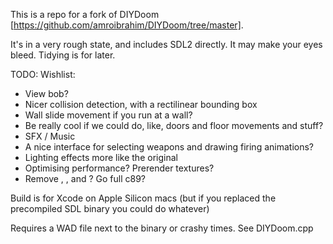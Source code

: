 This is a repo for a fork of DIYDoom [https://github.com/amroibrahim/DIYDoom/tree/master].

It's in a very rough state, and includes SDL2 directly. It may make your eyes bleed. Tidying is for later.

TODO:
Wishlist:
- View bob?
- Nicer collision detection, with a rectilinear bounding box
- Wall slide movement if you run at a wall?
- Be really cool if we could do, like, doors and floor movements and stuff?
- SFX / Music
- A nice interface for selecting weapons and drawing firing animations?
- Lighting effects more like the original
- Optimising performance? Prerender textures?
- Remove <map>, <list>, <vector> and <string>? Go full c89?


Build is for Xcode on Apple Silicon macs (but if you replaced the precompiled SDL binary you could do whatever)

Requires a WAD file next to the binary or crashy times. See DIYDoom.cpp

